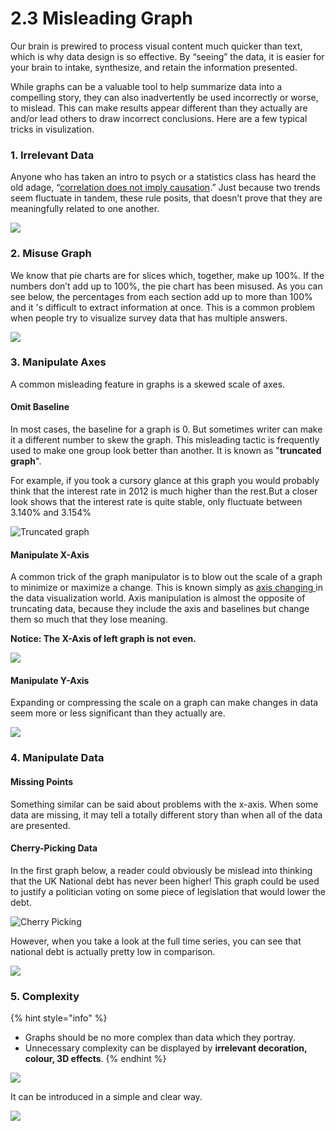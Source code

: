 # 2.3 Misleading Graph

Our brain is prewired to process visual content much quicker than text, which is why data design is so effective. By “seeing” the data, it is easier for your brain to intake, synthesize, and retain the information presented.

While graphs can be a valuable tool to help summarize data into a compelling story, they can also inadvertently be used incorrectly or worse, to mislead. This can make results appear different than they actually are and/or lead others to draw incorrect conclusions.  Here are a few typical tricks in visulization.

### 1. Irrelevant Data

Anyone who has taken an intro to psych or a statistics class has heard the old adage, “[correlation does not imply causation](http://en.wikipedia.org/wiki/Correlation_does_not_imply_causation).” Just because two trends seem fluctuate in tandem, these rule posits, that doesn’t prove that they are meaningfully related to one another. 

![](../.gitbook/assets/a-famous-spurious-correlationstylervigencom.png)

### 2. Misuse Graph

We know that pie charts are for slices which, together, make up 100%. If the numbers don’t add up to 100%, the pie chart has been misused. As you can see below, the percentages from each section add up to more than 100% and it 's difficult to extract information at once. This is a common problem when people try to visualize survey data that has multiple answers.

![](../.gitbook/assets/misleading-graphs-2020-examples-3.jpg)

### 3. Manipulate Axes

A common misleading feature in graphs is a skewed scale of axes.

#### Omit Baseline

In most cases,  the baseline for a graph is 0. But sometimes writer can make it a different number to skew the graph. This misleading tactic is frequently used to make one group look better than another. It is known as "**truncated graph**". 

For example, if you took a cursory glance at this graph you would probably think that the  interest rate  in 2012 is much higher than the rest.But a closer look shows that the interest  rate  is quite stable, only fluctuate  between 3.140%  and 3.154%

![Truncated graph](../.gitbook/assets/misleading1_yaxis.png)

#### Manipulate X-Axis

A common trick of the graph manipulator is to blow out the scale of a graph to minimize or maximize a change. This is known simply as [axis changing ](https://en.wikipedia.org/wiki/Misleading_graph#Axis_changes)in the data visualization world.  Axis manipulation is almost the opposite of truncating data, because they include the axis and baselines but change them so much that they lose meaning.

**Notice: The X-Axis of left graph is not even.** 

![](../.gitbook/assets/screenshot-2020-07-13-at-23.16.18.png)

#### Manipulate Y-Axis

Expanding or compressing  the scale on  a  graph can make changes in  data seem more or less significant than they actually are.

![](../.gitbook/assets/munipulate-y.png)

### 4. Manipulate Data

#### Missing Points

Something similar can be said about problems with the x-axis. When some data are missing,  it may tell a totally different story than when all of the data are presented.

#### Cherry-Picking Data

In the first graph below, a reader could obviously be mislead into thinking that the UK National debt has never been higher! This graph could be used to justify a politician voting on some piece of legislation that would lower the debt.

![Cherry Picking](../.gitbook/assets/misleading-graphs-12.png)

However, when you take a look at the full time series, you can see that national debt is actually pretty low in comparison.

![](../.gitbook/assets/misleading-graphs-13.png)

### 5. Complexity

{% hint style="info" %}
* Graphs should be no more  complex  than data which they portray.
* Unnecessary complexity can be displayed by  **irrelevant decoration, colour, 3D effects**.
{% endhint %}

![](../.gitbook/assets/screenshot-2020-07-13-at-23.08.53.png)

It can  be introduced in a simple and clear way.

![](../.gitbook/assets/age-of-enrollment1.png)

